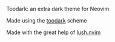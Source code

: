 Toodark: an extra dark theme for Neovim

Made using the [toodark](https://github.com/antaxiom/toodark16.git) scheme

Made with the great help of [lush.nvim](http://git.io/lush.nvim)
